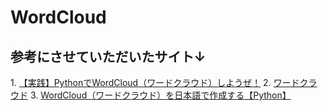 # WordCloud

## 参考にさせていただいたサイト↓
1\. [【実践】PythonでWordCloud（ワードクラウド）しようぜ！](https://resanaplaza.com/2022/05/21/%E3%80%90%E5%AE%9F%E8%B7%B5%E3%80%91python%E3%81%A7wordcloud%EF%BC%88%E3%83%AF%E3%83%BC%E3%83%89%E3%82%AF%E3%83%A9%E3%82%A6%E3%83%89%EF%BC%89%E3%81%97%E3%82%88%E3%81%86%E3%81%9C%EF%BC%81/)
2\. [ワードクラウド](https://okumuralab.org/~okumura/python/wordcloud.html)
3\. [WordCloud（ワードクラウド）を日本語で作成する【Python】](https://self-development.info/wordcloud%EF%BC%88%E3%83%AF%E3%83%BC%E3%83%89%E3%82%AF%E3%83%A9%E3%82%A6%E3%83%89%EF%BC%89%E3%82%92%E6%97%A5%E6%9C%AC%E8%AA%9E%E3%81%A7%E4%BD%9C%E6%88%90%E3%81%99%E3%82%8B%E3%80%90python%E3%80%91/)
